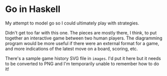 # Go in Haskell

My attempt to model go so I could ultimately play with strategies.

Didn't get too far with this one. The pieces are mostly there,
I think, to put together an interactive game between two human
players. The diagramming program would be more useful if there
were an external format for a game, and more indications of
the latest move on a board, scoring, etc.

There's a sample game history SVG file in `images`. I'd put it
here but it needs to be converted to PNG and I'm temporarily
unable to remember how to do it!
